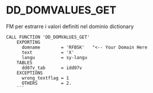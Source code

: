 <h1>DD_DOMVALUES_GET</h1>    
FM per estrarre i valori definiti nel dominio dictionary

```abap
CALL FUNCTION 'DD_DOMVALUES_GET'
    EXPORTING
      domname        = 'RFBSK'   "<-- Your Domain Here
      text           = 'X'
      langu          = sy-langu
    TABLES
      dd07v_tab      = idd07v
    EXCEPTIONS
      wrong_textflag = 1
      OTHERS         = 2.
    ```
